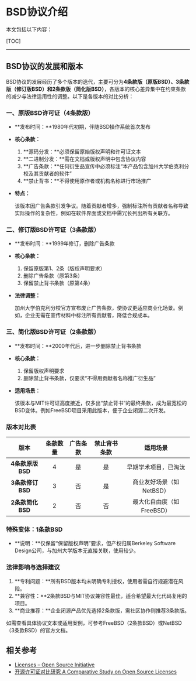 # BSD协议介绍

本文包括以下内容：


[TOC]

---

## BSD协议的发展和版本

BSD协议的发展经历了多个版本的迭代，主要可分为**4条款版（原版BSD）、3条款版（修订版BSD）和2条款版（简化版BSD）**，各版本的核心差异集中在约束条款的减少与法律适用性的调整。以下是各版本的对比分析：

### 一、原版BSD许可证（4条款版）

- **发布时间：**1980年代初期，伴随BSD操作系统首次发布

- **核心条款：**

  1. **源码分发：**必须保留原始版权声明和许可证文本
  2. **二进制分发：**需在文档或版权声明中包含协议内容
  3. **广告条款：**任何衍生品宣传中必须标注“本产品包含加州大学伯克利分校及其贡献者的软件”
  4. **禁止背书：**不得使用原作者或机构名称进行市场推广

- **特点：**

  该版本因广告条款引发争议。随着贡献者增多，强制标注所有贡献者名称导致实际操作的复杂性，例如在软件界面或文档中需冗长列出所有关联方。



### 二、修订版BSD许可证（3条款版）

- **发布时间：**1999年修订，删除广告条款

- **核心条款：**

  1. 保留原版第1、2条（版权声明要求）
  2. 删除广告条款（原第3条）
  3. 保留禁止背书条款（原第4条）

- **法律调整：**

  加州大学伯克利分校官方宣布废止广告条款，使协议更适应商业化场景。例如，企业无需在宣传材料中标注所有贡献者，降低合规成本。



### **三、简化版BSD许可证（2条款版）**

- **发布时间：**2000年代后，进一步删除禁止背书条款

- **核心条款：**

  1. 保留版权声明要求
  2. 删除禁止背书条款，仅要求“不得用贡献者名称推广衍生品”

- **适用场景：**

  该版本与MIT许可证高度接近，仅多出“禁止背书”的最终条款，成为最宽松的BSD变体。例如FreeBSD项目采用此版本，便于企业闭源二次开发。



### 版本对比表

|       版本       | 条款数量 | 广告条款 | 禁止背书条款 |         适用场景          |
| :--------------: | :------: | :------: | :----------: | :-----------------------: |
| **4条款原版BSD** |    4     |    是    |      是      |   早期学术项目，已淘汰    |
| **3条款修订BSD** |    3     |    否    |      是      | 商业友好场景（如NetBSD）  |
| **2条款简化BSD** |    2     |    否    |      否      | 最大化自由度（如FreeBSD） |



### 特殊变体：1条款BSD

- **说明：**仅保留“保留版权声明”要求，但产权归属Berkeley Software Design公司，与加州大学版本无直接关联，使用较少。



### 法律影响与选择建议

1. **专利问题：**所有BSD版本均未明确专利授权，使用者需自行规避潜在风险。
2. **兼容性：**2条款BSD与MIT协议兼容性最佳，适合希望最大化代码复用的项目。
3. **商业推荐：**企业闭源产品优先选择2条款版，需社区协作则推荐3条款版。

如需查看具体协议文本或适用案例，可参考FreeBSD（2条款BSD）或NetBSD（3条款BSD）的官方文档。



## 相关参考

- [Licenses – Open Source Initiative](https://opensource.org/license?ls=BSD)
- [开源许可证对比研究 A Comparative Study on Open Source Licenses](https://image.hanspub.org/html/12-1542349_47365.htm)